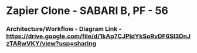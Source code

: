 # Zapier Clone - SABARI B, PF - 56
### Architecture/Workflow - Diagram Link - <ins>https://drive.google.com/file/d/1kAp7CJPldYkSoRvDF6Sl3DnJzTARwVKY/view?usp=sharing</ins>
